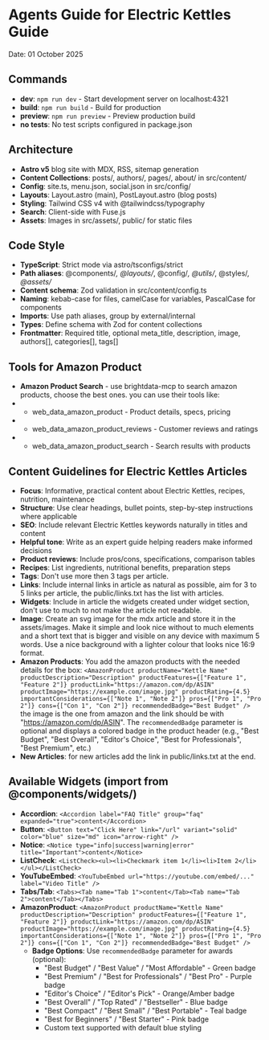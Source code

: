 # Agents Guide for Electric Kettles Guide

Date: 01 October 2025

## Commands

- **dev**: `npm run dev` - Start development server on localhost:4321
- **build**: `npm run build` - Build for production
- **preview**: `npm run preview` - Preview production build
- **no tests**: No test scripts configured in package.json

## Architecture

- **Astro v5** blog site with MDX, RSS, sitemap generation
- **Content Collections**: posts/, authors/, pages/, about/ in src/content/
- **Config**: site.ts, menu.json, social.json in src/config/
- **Layouts**: Layout.astro (main), PostLayout.astro (blog posts)
- **Styling**: Tailwind CSS v4 with @tailwindcss/typography
- **Search**: Client-side with Fuse.js
- **Assets**: Images in src/assets/, public/ for static files

## Code Style

- **TypeScript**: Strict mode via astro/tsconfigs/strict
- **Path aliases**: @components/_, @layouts/_, @config/_, @utils/_, @styles/_, @assets/_
- **Content schema**: Zod validation in src/content/config.ts
- **Naming**: kebab-case for files, camelCase for variables, PascalCase for components
- **Imports**: Use path aliases, group by external/internal
- **Types**: Define schema with Zod for content collections
- **Frontmatter**: Required title, optional meta_title, description, image, authors[], categories[], tags[]

## Tools for Amazon Product

- **Amazon Product Search** - use brightdata-mcp to search amazon products, choose the best ones. you can use their tools like:
- - web_data_amazon_product - Product details, specs, pricing
- - web_data_amazon_product_reviews - Customer reviews and ratings
- - web_data_amazon_product_search - Search results with products

## Content Guidelines for Electric Kettles Articles

- **Focus**: Informative, practical content about Electric Kettles, recipes, nutrition, maintenance
- **Structure**: Use clear headings, bullet points, step-by-step instructions where applicable
- **SEO**: Include relevant Electric Kettles keywords naturally in titles and content
- **Helpful tone**: Write as an expert guide helping readers make informed decisions
- **Product reviews**: Include pros/cons, specifications, comparison tables
- **Recipes**: List ingredients, nutritional benefits, preparation steps
- **Tags**: Don't use more then 3 tags per article.
- **Links**: Include internal links in article as natural as possible, aim for 3 to 5 links per article, the public/links.txt has the list with articles.
- **Widgets**: Include in article the widgets created under widget section, don't use to much to not make the article not readable.
- **Image**: Create an svg image for the mdx article and store it in the assets/images. Make it simple and look nice without to much elements and a short text that is bigger and visible on any device with maximum 5 words. Use a nice background with a lighter colour that looks nice 16:9 format.
- **Amazon Products**: You add the amazon products with the needed details for the box: `<AmazonProduct productName="Kettle Name" productDescription="Description" productFeatures={["Feature 1", "Feature 2"]} productLink="https://amazon.com/dp/ASIN" productImage="https://example.com/image.jpg" productRating={4.5} importantConsiderations={["Note 1", "Note 2"]} pros={["Pro 1", "Pro 2"]} cons={["Con 1", "Con 2"]} recommendedBadge="Best Budget" />` the image is the one from amazon and the link should be with "https://amazon.com/dp/ASIN". The `recommendedBadge` parameter is optional and displays a colored badge in the product header (e.g., "Best Budget", "Best Overall", "Editor's Choice", "Best for Professionals", "Best Premium", etc.)
- **New Articles**: for new articles add the link in public/links.txt at the end.


## Available Widgets (import from @components/widgets/)

- **Accordion**: `<Accordion label="FAQ Title" group="faq" expanded="true">content</Accordion>`
- **Button**: `<Button text="Click Here" link="/url" variant="solid" color="blue" size="md" icon="arrow-right" />`
- **Notice**: `<Notice type="info|success|warning|error" title="Important">content</Notice>`
- **ListCheck**: `<ListCheck><ul><li>Checkmark item 1</li><li>Item 2</li></ul></ListCheck>`
- **YouTubeEmbed**: `<YouTubeEmbed url="https://youtube.com/embed/..." label="Video Title" />`
- **Tabs/Tab**: `<Tabs><Tab name="Tab 1">content</Tab><Tab name="Tab 2">content</Tab></Tabs>`
- **AmazonProduct**: `<AmazonProduct productName="Kettle Name" productDescription="Description" productFeatures={["Feature 1", "Feature 2"]} productLink="https://amazon.com/dp/ASIN" productImage="https://example.com/image.jpg" productRating={4.5} importantConsiderations={["Note 1", "Note 2"]} pros={["Pro 1", "Pro 2"]} cons={["Con 1", "Con 2"]} recommendedBadge="Best Budget" />`
  - **Badge Options**: Use `recommendedBadge` parameter for awards (optional):
    - "Best Budget" / "Best Value" / "Most Affordable" - Green badge
    - "Best Premium" / "Best for Professionals" / "Best Pro" - Purple badge
    - "Editor's Choice" / "Editor's Pick" - Orange/Amber badge
    - "Best Overall" / "Top Rated" / "Bestseller" - Blue badge
    - "Best Compact" / "Best Small" / "Best Portable" - Teal badge
    - "Best for Beginners" / "Best Starter" - Pink badge
    - Custom text supported with default blue styling
